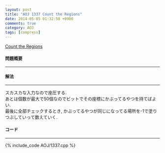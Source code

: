 ```yaml
---
layout: post
title: "AOJ 1337 Count the Regions"
date: 2014-05-05 01:32:50 +0900
comments: true
category: AOJ
tags: [compress]
---
```


[Count the Regions](http://judge.u-aizu.ac.jp/onlinejudge/description.jsp?id=1337)

#### 問題概要

****

#### 解法

****

スカスカな入力なので座圧する.  
あとは個数が最大で50個なのでビットでその座標にかぶってるやつを持てばよい.  
最後に全部チェックするとき, かぶってるやつが同じになってる場所を-1で塗りつぶしていって数えていく.  

#### コード

****

{% include_code AOJ/1337.cpp %}


